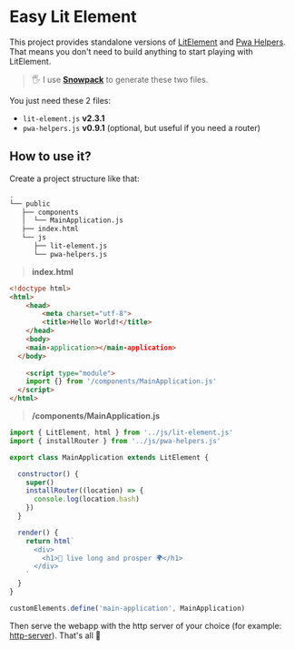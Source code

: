 # Easy Lit Element

This project provides standalone versions of [LitElement](https://lit-element.polymer-project.org/) and [Pwa Helpers](https://github.com/Polymer/pwa-helpers). That means you don't need to build anything to start playing with LitElement.

> 🖐️ I use **[Snowpack](https://www.snowpack.dev/)** to generate these two files.

You just need these 2 files:

- `lit-element.js` **v2.3.1**
- `pwa-helpers.js` **v0.9.1** (optional, but useful if you need a router)

## How to use it?

Create a project structure like that:

```bash
.
└── public
   ├── components
   │  └── MainApplication.js
   ├── index.html
   └── js
      ├── lit-element.js
      └── pwa-helpers.js
```

> **index.html**

```html
<!doctype html>
<html>
	<head>
		<meta charset="utf-8">
		<title>Hello World!</title>
	</head>
	<body>
    <main-application></main-application>
  </body>
  
	<script type="module">
    import {} from '/components/MainApplication.js'
  </script>
</html>  
```

> **/components/MainApplication.js**

```javascript
import { LitElement, html } from '../js/lit-element.js'
import { installRouter } from '../js/pwa-helpers.js'

export class MainApplication extends LitElement {

  constructor() {
    super()
    installRouter((location) => {
      console.log(location.hash)
    })
  }

  render() {
    return html`
      <div>
        <h1>🖖 live long and prosper 🌍</h1>
      </div>
    `
  }
}

customElements.define('main-application', MainApplication)
```

Then serve the webapp with the http server of your choice (for example: [http-server](https://github.com/http-party/http-server)). That's all 🎉 



